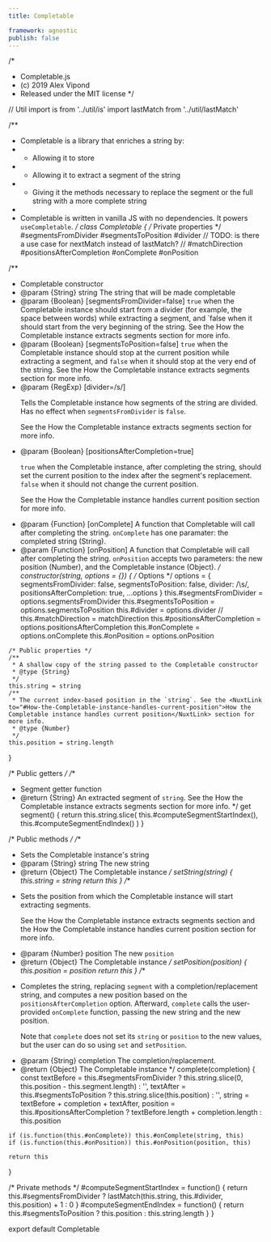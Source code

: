 ```yaml
---
title: Completable

framework: agnostic
publish: false
---
```



/*
 * Completable.js
 * (c) 2019 Alex Vipond
 * Released under the MIT license
 */

// Util
import is from '../util/is'
import lastMatch from '../util/lastMatch'

/**
 * Completable is a library that enriches a string by:
 * - Allowing it to store
 * - Allowing it to extract a segment of the string
 * - Giving it the methods necessary to replace the segment or the full string with a more complete string
 *
 * Completable is written in vanilla JS with no dependencies. It powers <NuxtLink to="/docs/tools/composition-functions/useCompletable">`useCompletable`</NuxtLink>.
 */
class Completable {
  /* Private properties */
  #segmentsFromDivider
  #segmentsToPosition
  #divider
  // TODO: is there a use case for nextMatch instead of lastMatch?
  // #matchDirection
  #positionsAfterCompletion
  #onComplete
  #onPosition

  /**
   * Completable constructor
   * @param {String}  string                          The string that will be made completable
   * @param {Boolean} [segmentsFromDivider=false]     `true` when the Completable instance should start from a divider (for example, the space between words) while extracting a segment, and `false when it should start from the very beginning of the string. See the <NuxtLink to="#How-the-Completable-instance-extracts-segments">How the Completable instance extracts segments</NuxtLink> section for more info.
   * @param {Boolean} [segmentsToPosition=false]      `true` when the Completable instance should stop at the current position while extracting a segment, and `false` when it should stop at the very end of the string. See the <NuxtLink to="#How-the-Completable-instance-extracts-segments">How the Completable instance extracts segments</NuxtLink> section for more info.
   * @param {RegExp}  [divider=/s/]                   <p>Tells the Completable instance how segments of the string are divided. Has no effect when <code>segmentsFromDivider</code> is <code>false</code>.</p><p>See the <NuxtLink to="#How-the-Completable-instance-extracts-segments">How the Completable instance extracts segments</NuxtLink> section for more info.</p>
   * @param {Boolean} [positionsAfterCompletion=true] <p><code>true</code> when the Completable instance, after completing the string, should set the current position to the index after the segment's replacement. `false` when it should not change the current position.</p><p>See the <NuxtLink to="#How-the-Completable-instance-handles-current-position">How the Completable instance handles current position</NuxtLink> section for more info.</p>
   * @param {Function}  [onComplete]                    A function that Completable will call after completing the string. `onComplete` has one paramater: the completed string (String).
   * @param {Function}  [onPosition]                    A function that Completable will call after completing the string. `onPosition` accepts two parameters: the new position (Number), and the Completable instance (Object).
   */
  constructor(string, options = {}) {
    /* Options */
    options = {
      segmentsFromDivider: false,
      segmentsToPosition: false,
      divider: /\s/,
      positionsAfterCompletion: true,
      ...options
    }
    this.#segmentsFromDivider = options.segmentsFromDivider
    this.#segmentsToPosition = options.segmentsToPosition
    this.#divider = options.divider
    // this.#matchDirection = matchDirection
    this.#positionsAfterCompletion = options.positionsAfterCompletion
    this.#onComplete = options.onComplete
    this.#onPosition = options.onPosition

    /* Public properties */
    /**
     * A shallow copy of the string passed to the Completable constructor
     * @type {String}
     */
    this.string = string
    /**
     * The current index-based position in the `string`. See the <NuxtLink to="#How-the-Completable-instance-handles-current-position">How the Completable instance handles current position</NuxtLink> section for more info.
     * @type {Number}
     */
    this.position = string.length
  }

  /* Public getters */
  /**
   * Segment getter function
   * @return {String} An extracted segment of `string`. See the <NuxtLink to="#How-the-Completable-instance-extracts-segments">How the Completable instance extracts segments</NuxtLink> section for more info.
   */
  get segment() {
    return this.string.slice(
      this.#computeSegmentStartIndex(),
      this.#computeSegmentEndIndex()
    )
  }

  /* Public methods */
  /**
   * Sets the Completable instance's string
   * @param {String} string The new string
   * @return {Object}       The Completable instance
   */
  setString(string) {
    this.string = string
    return this
  }
  /**
   * <p>Sets the position from which the Completable instance will start extracting segments.</p><p>See the <NuxtLink to="#How-the-Completable-instance-extracts-segments">How the Completable instance extracts segments</NuxtLink> section and the <NuxtLink to="#How-the-Completable-instance-handles-current-position">How the Completable instance handles current position</NuxtLink> section for more info.</p>
   * @param {Number} position The new `position`
   * @return {Object}       The Completable instance
   */
  setPosition(position) {
    this.position = position
    return this
  }
  /**
   * <p>Completes the string, replacing <code>segment</code> with a completion/replacement string, and computes a new position based on the <code>positionsAfterCompletion</code> option. Afterward, <code>complete</code> calls the user-provided <code>onComplete</code> function, passing the new string and the new position.</p><p>Note that <code>complete</code> does not set its <code>string</code> or <code>position</code> to the new values, but the user can do so using <code>set</code> and <code>setPosition</code>.</p>
   * @param {String} completion The completion/replacement.
   * @return {Object}       The Completable instance
   */
  complete(completion) {
    const textBefore = this.#segmentsFromDivider ? this.string.slice(0, this.position - this.segment.length) : '',
          textAfter = this.#segmentsToPosition ? this.string.slice(this.position) : '',
          string = textBefore + completion + textAfter,
          position = this.#positionsAfterCompletion ? textBefore.length + completion.length : this.position

    if (is.function(this.#onComplete)) this.#onComplete(string, this)
    if (is.function(this.#onPosition)) this.#onPosition(position, this)

    return this
  }

  /* Private methods */
  #computeSegmentStartIndex = function() {
    return this.#segmentsFromDivider ? lastMatch(this.string, this.#divider, this.position) + 1 : 0
  }
  #computeSegmentEndIndex = function() {
    return this.#segmentsToPosition ? this.position : this.string.length
  }
}

export default Completable
